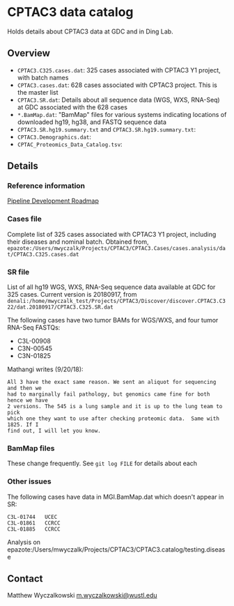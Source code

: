 # CPTAC3 data catalog

Holds details about CPTAC3 data at GDC and in Ding Lab.

## Overview 

* `CPTAC3.C325.cases.dat`: 325 cases associated with CPTAC3 Y1 project, with batch names
* `CPTAC3.cases.dat`: 628 cases associated with CPTAC3 project.  This is the master list
* `CPTAC3.SR.dat`: Details about all sequence data (WGS, WXS, RNA-Seq) at GDC associated with the 628 cases
* `*.BamMap.dat`: "BamMap" files for various systems indicating locations of downloaded hg19, hg38, and FASTQ sequence data
* `CPTAC3.SR.hg19.summary.txt` and `CPTAC3.SR.hg19.summary.txt`:
* `CPTAC3.Demographics.dat`: 
* `CPTAC_Proteomics_Data_Catalog.tsv`: 



## Details
### Reference information

[Pipeline Development Roadmap](https://docs.google.com/spreadsheets/d/1Q0GdJpyqJAJBAwk7VkI0Jbqtyldnm4qRjwLjxgLLxRE/edit?usp=drive_web&ouid=101417742046588217932)

### Cases file

Complete list of 325 cases associated with CPTAC3 Y1 project, including their diseases and nominal batch.
Obtained from,
`epazote:/Users/mwyczalk/Projects/CPTAC3/CPTAC3.Cases/cases.analysis/dat/CPTAC3.C325.cases.dat`

### SR file

List of all hg19 WGS, WXS, RNA-Seq sequence data available at GDC for 325 cases.  Current version 
is 20180917, from
`denali:/home/mwyczalk_test/Projects/CPTAC3/Discover/discover.CPTAC3.C322/dat.20180917/CPTAC3.C325.SR.dat`

The following cases have two tumor BAMs for WGS/WXS, and four tumor RNA-Seq FASTQs:
* C3L-00908
* C3N-00545
* C3N-01825

Mathangi writes (9/20/18):
```
All 3 have the exact same reason. We sent an aliquot for sequencing and then we
had to marginally fail pathology, but genomics came fine for both hence we have
2 versions. The 545 is a lung sample and it is up to the lung team to pick
which one they want to use after checking proteomic data.  Same with 1825. If I
find out, I will let you know.
```

### BamMap files

These change frequently.  See `git log FILE` for details about each


### Other issues

The following cases have data in MGI.BamMap.dat which doesn't appear in SR:
```
C3L-01744	UCEC
C3L-01861	CCRCC
C3L-01885	CCRCC
```
Analysis on epazote:/Users/mwyczalk/Projects/CPTAC3/CPTAC3.catalog/testing.disease

## Contact

Matthew Wyczalkowski <m.wyczalkowski@wustl.edu>
